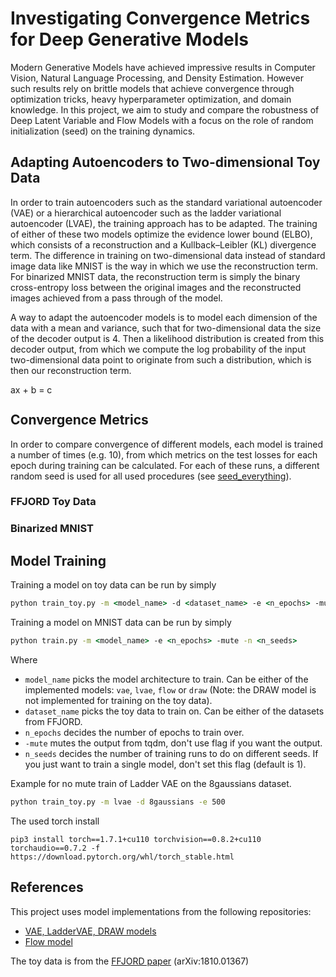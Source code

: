 # Investigating Convergence Metrics for Deep Generative Models

Modern Generative Models have achieved impressive results in Computer Vision, Natural Language Processing, and Density Estimation. However such results rely on brittle models that achieve convergence through optimization tricks, heavy hyperparameter optimization, and domain knowledge. In this project, we aim to study and compare the robustness of Deep Latent Variable and Flow Models with a focus on the role of random initialization (seed) on the training dynamics.


## Adapting Autoencoders to Two-dimensional Toy Data

In order to train autoencoders such as the standard variational autoencoder (VAE) or a hierarchical autoencoder such as the ladder variational autoencoder (LVAE), the training approach has to be adapted. The training of either of these two models optimize the evidence lower bound (ELBO), which consists of a reconstruction and a Kullback–Leibler (KL) divergence term. The difference in training on two-dimensional data instead of standard image data like MNIST is the way in which we use the reconstruction term. For binarized MNIST data, the reconstruction term is simply the binary cross-entropy loss between the original images and the reconstructed images achieved from a pass through of the model. 

A way to adapt the autoencoder models is to model each dimension of the data with a mean and variance, such that for two-dimensional data the size of the decoder output is 4. Then a likelihood distribution is created from this decoder output, from which we compute the log probability of the input two-dimensional data point to originate from such a distribution, which is then our reconstruction term.

<img src="http://www.sciweavers.org/tex2img.php?eq=ax%20%2B%20b%20%3D%20c&bc=Transparent&fc=Black&im=png&fs=12&ff=modern&edit=0" align="center" border="0" alt="ax + b = c" width="78" height="15" />


## Convergence Metrics
In order to compare convergence of different models, each model is trained a number of times (e.g. 10), from which metrics on the test losses for each epoch during training can be calculated. For each of these runs, a different random seed is used for all used procedures (see [seed_everything](https://github.com/simonamtoft/generative-convergence/blob/main/lib/random_seed.py)).

### FFJORD Toy Data



### Binarized MNIST 


## Model Training

Training a model on toy data can be run by simply

```cmd
python train_toy.py -m <model_name> -d <dataset_name> -e <n_epochs> -mute -n <n_seeds>
```

Training a model on MNIST data can be run by simply

```cmd
python train.py -m <model_name> -e <n_epochs> -mute -n <n_seeds>
```


Where

- `model_name` picks the model architecture to train. Can be either of the implemented models: `vae`, `lvae`, `flow` or `draw` (Note: the DRAW model is not implemented for training on the toy data).
- `dataset_name` picks the toy data to train on. Can be either of the datasets from FFJORD.
- `n_epochs` decides the number of epochs to train over.
- `-mute` mutes the output from tqdm, don't use flag if you want the output.
- `n_seeds` decides the number of training runs to do on different seeds. If you just want to train a single model, don't set this flag (default is 1).

Example for no mute train of Ladder VAE on the 8gaussians dataset.

```cmd
python train_toy.py -m lvae -d 8gaussians -e 500
```

The used torch install

```pip3 install torch==1.7.1+cu110 torchvision==0.8.2+cu110 torchaudio==0.7.2 -f https://download.pytorch.org/whl/torch_stable.html```


## References
This project uses model implementations from the following repositories:

- [VAE, LadderVAE, DRAW models](https://github.com/simonamtoft/recurrence-and-attention-latent-variable-models)
- [Flow model](https://github.com/didriknielsen/survae_flows)

The toy data is from the [FFJORD paper](https://arxiv.org/abs/1810.01367) (arXiv:1810.01367)
